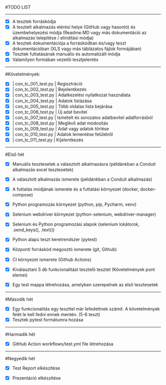 #TODO LIST

---

- [x] A tesztek forráskódja
- [x] A tesztelt alkalmazás elérési helye (GitHub vagy hasonló) és üzembehelyezési módja
(Readme.MD vagy más dokumentáció az alkalmazás telepítése / elindítási módja)
- [x] A tesztek dokumentációja a forráskódban és/vagy teszt dokumentációban (XLS vagy más
táblázatos fájlok formájában)
- [x] Tesztek futtatásának manuális és automatizált módja
- [x] Valamilyen formában vezetői tesztjelentés

---

#Követelmények:

- [x] | con_tc_001_test.py | Regisztráció
- [x] | con_tc_002_test.py | Bejelentkezés
- [x] | con_tc_003_test.py | Adatkezelési nyilatkozat használata
- [x] | con_tc_004_test.py | Adatok listázása
- [x] | con_tc_005_test.py | Több oldalas lista bejárása
- [x] | con_tc_006_test.py | Új adat bevitel
- [x] | con_tc_007_test.py | Ismételt és sorozatos adatbevitel adatforrásból
- [x] | con_tc_008_test.py | Meglévő adat módosítás
- [x] | con_tc_009_test.py | Adat vagy adatok törlése
- [x] | con_tc_010_test.py | Adatok lementése felületről
- [x] | con_tc_011_test.py | Kijelentkezés

---

#Első hét

- [x] Manuális tesztesetek a választott alkalmazásra (példánkban a Conduit alkalmazás excel
tesztesetek)
- [x] A választott alkalmazás ismerete (példánkban a Conduit alkalmazás)
- [x] A futtatás módjának ismerete és a futtatási környezet (docker, docker-compose)
- [x] Python programozás környezet (python, pip, Pycharm, venv)
- [x] Selenium webdriver környezet (python-selenium, webdriver-manager)
- [x] Selenium és Python programozási alapok (selenium lokátorok, .send_keys(), .text())
- [x] Python alapú teszt keretrendszer (pytest)
- [x] Központi forráskód megosztó ismerete (git, Github)
- [x] CI környezet ismerete (Github Actions)


- [x] Kiválasztani 5 db funkcionalitást tesztelő tesztet (Követelmények pont elemei)
- [x] Egy test mappa létrehozása, amelyben szerepelnek az első tesztesetek

---

#Második hét

- [x] Egy funkcionalitás egy teszttel már lefedettnek számít. A követelmények felét le kell fedni ennek mentén. (5-6 teszt)
- [x] Tesztek pytest formátumra hozása

---

#Harmadik hét

- [x] GitHub Action workflows/test.yml file létrehozása

---

#Negyedik hét

- [x] Test Report elkészítése
- [x] Prezentáció elkészítése


